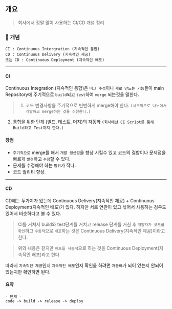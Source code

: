 ## 개요
> 회사에서 정말 많이 사용하는 CI/CD 개념 정리

### 📌 개념
```
CI : Continuous Intergration (지속적인 통합)
CD : Continuous Delivery (지속적인 제공)
또는 CD : Continuous Deployment (지속적인 배포)
```
---

#### CI
Continuous Integration (지속적인 통합)은 `버그 수정`이나 `새로 만드는 기능`들이 main Repository에 주기적으로 `build`되고 `test`하여 `merge` 되는것을 말한다.

>1. 코드 변경사항을 주기적으로 빈번하게 merge해야 한다. `(세부적으로 나누어서 개발하고 merge하는 것을 추천한다.)`
2. 통합을 위한 단계 (빌드, 테스트, 머지)의 자동화 `(회사에선 CI Script를 통해 Build하고 Test까지 한다.)`


#### 장점
* `주기적으로` merge를 해서 `개발 생산성`을 향상 시킬수 있고 코드의 결함이나 문제점을 빠르게 `발견`하고 `수정`할 수 있다.
* 문제를 수정해야 하는 `범위`가 작다.
* 코드 퀄리티 향상.
---

#### CD

CD에는 두가지가 있는데
Continuous Delivery(지속적인 제공) +
Continuous Deployment(지속적인 배포)가 있다.
하지만 서로 연관이 있고 섞어서 사용하는 경우도 있어서 비슷하다고 볼 수 있다.

> CI를 거쳐서 build와 test단계를 거치고 release 단계를 거친 후 `개발자가 코드를 확인`하고 `수동적`으로 `배포`하는 것은 Continuous Delivery(지속적인 제공)이라고 한다.

>위와 내용은 같지만 `배포를 자동적`으로 하는 것을 Continuous Deployment(지속적인 배포)라고 한다.

따라서
`지속적인 제공`인지 `지속적인 배포`인지 확인을 하려면 `자동화`가 되어 있는지 안되어 있는지만 확인하면 된다.

#### 요약
```
- 단계 -
code -> build -> release -> deploy
```
